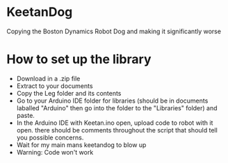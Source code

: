 # KeetanDog
Copying the Boston Dynamics Robot Dog and making it significantly worse

# How to set up the library

- Download in a .zip file
- Extract to your documents
- Copy the Leg folder and its contents
- Go to your Arduino IDE folder for libraries (should be in documents laballed "Arduino" then go into the folder to the "Libraries" folder) and paste.
- In the Arduino IDE with Keetan.ino open, upload code to robot with it open. there should be comments throughout the script that should tell you possible concerns.
- Wait for my main mans keetandog to blow up
- Warning: Code won't work
